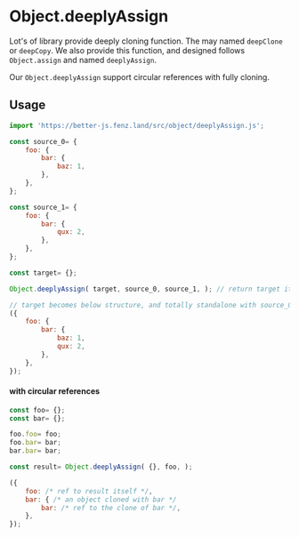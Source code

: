 # Object.deeplyAssign

Lot's of library provide deeply cloning function. The may named `deepClone` or `deepCopy`. 
We also provide this function, and designed follows `Object.assign` and named `deeplyAssign`. 

Our `Object.deeplyAssign` support circular references with fully cloning. 

## Usage

```javascript
import 'https://better-js.fenz.land/src/object/deeplyAssign.js';

const source_0= {
	foo: {
		bar: {
			baz: 1,
		},
	},
};

const source_1= {
	foo: {
		bar: {
			qux: 2,
		},
	},
};

const target= {};

Object.deeplyAssign( target, source_0, source_1, ); // return target itself

// target becomes below structure, and totally standalone with source_0 and source_1.
({
	foo: {
		bar: {
			baz: 1,
			qux: 2,
		},
	},
});

```

#### with circular references

```javascript
const foo= {};
const bar= {};

foo.foo= foo;
foo.bar= bar;
bar.bar= bar;

const result= Object.deeplyAssign( {}, foo, );

({
	foo: /* ref to result itself */,
	bar: { /* an object cloned with bar */
		bar: /* ref to the clone of bar */,
	},
});
```
